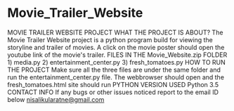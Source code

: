 # Movie_Trailer_Website
MOVIE TRAILER WEBSITE PROJECT    WHAT THE PROJECT IS ABOUT?  The Movie Trailer Website project is a python program build for viewing the storyline and trailer of movies.  A click on the movie poster should open the youtube link of the movie's trailer.    FILES IN THE Movie_Website.zip FOLDER  1) media.py  2) entertainment_center.py  3) fresh_tomatoes.py    HOW TO RUN THE PROJECT  Make sure all the three files are under the same folder and run the entertainment_center.py file.  The webbrowser should open and the fresh_tomatoes.html site should run    PYTHON VERSION USED  Python 3.5    CONTACT INFO  If any bugs or other issues noticed report to the email ID below  nisalikularatne@gmail.com
